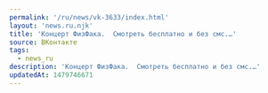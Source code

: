```yaml
---
permalink: '/ru/news/vk-3633/index.html'
layout: 'news.ru.njk'
title: 'Концерт ФизФака.  Смотреть бесплатно и без смс.…'
source: ВКонтакте
tags:
  - news_ru
description: 'Концерт ФизФака.  Смотреть бесплатно и без смс.…'
updatedAt: 1479746671
---
```

